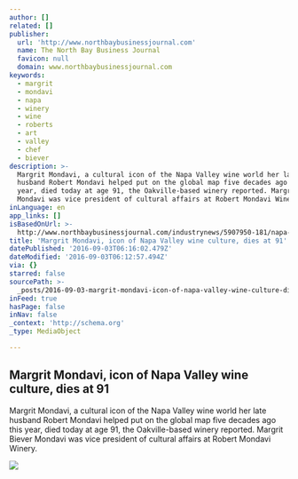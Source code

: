 ```yaml
---
author: []
related: []
publisher:
  url: 'http://www.northbaybusinessjournal.com'
  name: The North Bay Business Journal
  favicon: null
  domain: www.northbaybusinessjournal.com
keywords:
  - margrit
  - mondavi
  - napa
  - winery
  - wine
  - roberts
  - art
  - valley
  - chef
  - biever
description: >-
  Margrit Mondavi, a cultural icon of the Napa Valley wine world her late
  husband Robert Mondavi helped put on the global map five decades ago this
  year, died today at age 91, the Oakville-based winery reported. Margrit Biever
  Mondavi was vice president of cultural affairs at Robert Mondavi Winery.
inLanguage: en
app_links: []
isBasedOnUrl: >-
  http://www.northbaybusinessjournal.com/industrynews/5907950-181/napa-valley-wine-margrit-mondavi-obit
title: 'Margrit Mondavi, icon of Napa Valley wine culture, dies at 91'
datePublished: '2016-09-03T06:16:02.479Z'
dateModified: '2016-09-03T06:12:57.494Z'
via: {}
starred: false
sourcePath: >-
  _posts/2016-09-03-margrit-mondavi-icon-of-napa-valley-wine-culture-dies-at-9.md
inFeed: true
hasPage: false
inNav: false
_context: 'http://schema.org'
_type: MediaObject

---
```

<article style=""><h1>Margrit Mondavi, icon of Napa Valley wine culture, dies at 91</h1><p>Margrit Mondavi, a cultural icon of the Napa Valley wine world her late husband Robert Mondavi helped put on the global map five decades ago this year, died today at age 91, the Oakville-based winery reported. Margrit Biever Mondavi was vice president of cultural affairs at Robert Mondavi Winery.</p><img src="http://www.northbaybusinessjournal.com/csp/mediapool/sites/dt.common.streams.StreamServer.cls?STREAMOID=_hMz2t3ETavXfdYtHPPi$M$daE2N3K4ZzOUsqbU5sYswKvU8aZvEwwwcKeJGtJCTWCsjLu883Ygn4B49Lvm9bPe2QeMKQdVeZmXF$9l$4uCZ8QDXhaHEp3rvzXRJFdy0KqPHLoMevcTLo3h8xh70Y6N_U_CryOsw6FTOdKL_jpQ-&amp;CONTENTTYPE=image/jpeg" /></article>